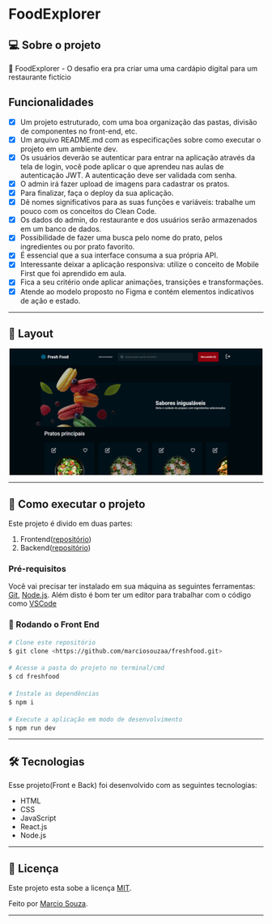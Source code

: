 # FoodExplorer


## 💻 Sobre o projeto

  🥗  FoodExplorer - O desafio era pra criar uma uma cardápio digital para um restaurante fictício


## Funcionalidades

- [x] Um projeto estruturado, com uma boa organização das pastas, divisão de componentes no front-end, etc.
- [x] Um arquivo README.md com as especificações sobre como executar o projeto em um ambiente dev.
- [x] Os usuários deverão se autenticar para entrar na aplicação através da tela de login, você pode aplicar o que aprendeu nas aulas de autenticação JWT. A autenticação deve ser validada com senha.
- [x] O admin irá fazer upload de imagens para cadastrar os pratos.
- [x] Para finalizar, faça o deploy da sua aplicação.
- [x] Dê nomes significativos para as suas funções e variáveis: trabalhe um pouco com os conceitos do Clean Code.
- [x] Os dados do admin, do restaurante e dos usuários serão armazenados em um banco de dados.
- [x] Possibilidade de fazer uma busca pelo nome do prato, pelos ingredientes ou por prato favorito.
- [x] É essencial que a sua interface consuma a sua própria API.
- [x] Interessante deixar a aplicação responsiva: utilize o conceito de Mobile First que foi aprendido em aula.
- [x] Fica a seu critério onde aplicar animações, transições e transformações.
- [x] Atende ao modelo proposto no Figma e contém elementos indicativos de ação e estado.

---

## 🎨 Layout

<p align="center" style="display: flex; align-items: flex-start; justify-content: center;">
  <img alt="FoodExplorer" title="#FoodExplorer" src="https://github.com/marciosouzaa/freshFood/blob/main/src/assets/freshfood.png?raw=true" width="500px" height="250px">
</p>

---

## 🚀 Como executar o projeto

Este projeto é divido em duas partes:
1. Frontend([repositório](https://github.com/marciosouzaa/freshFood))
2. Backend([repositório](https://github.com/marciosouzaa/freshFood-api))

### Pré-requisitos

Você vai precisar ter instalado em sua máquina as seguintes ferramentas:
[Git](https://git-scm.com), [Node.js](https://nodejs.org/en/). 
Além disto é bom ter um editor para trabalhar com o código como [VSCode](https://code.visualstudio.com/)


### 🎲 Rodando o Front End

```bash
# Clone este repositório
$ git clone <https://github.com/marciosouzaa/freshfood.git>

# Acesse a pasta do projeto no terminal/cmd
$ cd freshfood

# Instale as dependências
$ npm i

# Execute a aplicação em modo de desenvolvimento
$ npm run dev

```

---

## 🛠 Tecnologias

Esse projeto(Front e Back) foi desenvolvido com as seguintes tecnologias:

- HTML
- CSS
- JavaScript
- React.js
- Node.js

---

## 📝 Licença

Este projeto esta sobe a licença [MIT](./LICENSE).

Feito por [Marcio Souza](https://www.linkedin.com/in/jonas-martins-950a30184).

---
